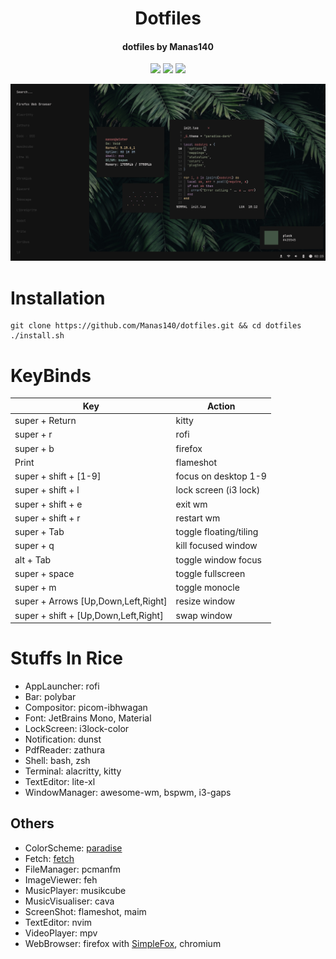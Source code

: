 <h1 align="center">Dotfiles</h1>
<h4 align="center">dotfiles by Manas140</h4>

<p align="center">
    <a href="https://github.com/Manas140/dotfiles/stargazers"><img src="https://img.shields.io/github/stars/Manas140/dotfiles?colorA=151515&colorB=8C977D&style=for-the-badge&logo=starship"></a>
    <a href="https://github.com/Manas140/dotfiles/issues"><img src="https://img.shields.io/github/issues/Manas140/dotfiles?colorA=151515&colorB=B66467&style=for-the-badge&logo=bugatti"></a>
    <a href="https://github.com/Manas140/dotfiles/network/members"><img src="https://img.shields.io/github/forks/Manas140/dotfiles?colorA=151515&colorB=8DA3B9&style=for-the-badge&logo=github"></a>
</p>

<p align="center">
  <img src="preview.png">
</p>

# Installation
```
git clone https://github.com/Manas140/dotfiles.git && cd dotfiles
./install.sh 
```

# KeyBinds
| Key | Action |
| ----- | ----- |
| super + Return | kitty |
| super + r | rofi |
| super + b | firefox |
| Print | flameshot |
| super + shift + [1-9] | focus on desktop 1-9 |
| super + shift + l | lock screen (i3 lock) |
| super + shift + e | exit wm |
| super + shift + r | restart wm |
| super + Tab | toggle floating/tiling |
| super + q | kill focused window |
| alt + Tab | toggle window focus |
| super + space | toggle fullscreen |
| super + m | toggle monocle |
| super + Arrows [Up,Down,Left,Right] | resize window |
| super + shift + [Up,Down,Left,Right] | swap window |


# Stuffs In Rice
  - AppLauncher: rofi
  - Bar: polybar
  - Compositor: picom-ibhwagan
  - Font: JetBrains Mono, Material
  - LockScreen: i3lock-color
  - Notification: dunst
  - PdfReader: zathura
  - Shell: bash, zsh
  - Terminal: alacritty, kitty
  - TextEditor: lite-xl
  - WindowManager: awesome-wm, bspwm, i3-gaps

## Others
  - ColorScheme: [paradise](https://github.com/Manas140/paradise)
  - Fetch: [fetch](https://github.com/Manas140/fetch)
  - FileManager: pcmanfm
  - ImageViewer: feh
  - MusicPlayer: musikcube
  - MusicVisualiser: cava
  - ScreenShot: flameshot, maim
  - TextEditor: nvim
  - VideoPlayer: mpv
  - WebBrowser: firefox with [SimpleFox](https://github.com/migueravila/SimpleFox), chromium

